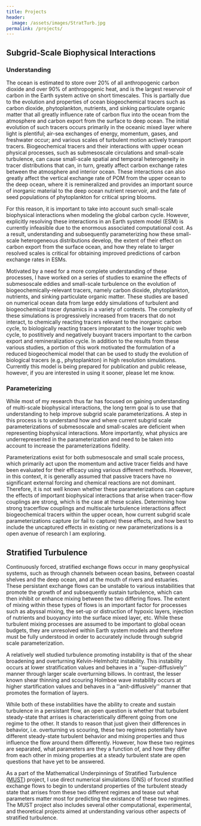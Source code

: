 ```yaml
---
title: Projects
header:
  image: /assets/images/StratTurb.jpg
permalink: /projects/
---
```


## Subgrid-Scale Biophysical Interactions
### Understanding
The ocean is estimated to store over 20% of all anthropogenic carbon dioxide and over 90% of anthropogenic heat, and is the largest reservoir of carbon in the Earth system active on short timescales. This is partially due to the evolution and properties of ocean biogeochemical tracers such as carbon dioxide, phytoplankton, nutrients, and sinking particulate organic matter that all greatly influence rate of carbon flux into the ocean from the atmosphere and carbon export from the surface to deep ocean. The initial evolution of such tracers occurs primarily in the oceanic mixed layer where light is plentiful; air-sea exchanges of energy, momentum, gases, and freshwater occur; and various scales of turbulent motion actively transport tracers. Biogeochemical tracers and their interactions with upper ocean physical processes, such as submesoscale circulations and small-scale turbulence, can cause small-scale spatial and temporal heterogeneity in tracer distributions that can, in turn, greatly affect carbon exchange rates between the atmosphere and interior ocean. These interactions can also greatly affect the vertical exchange rate of POM from the upper ocean to the deep ocean, where it is remineralized and provides an important source of inorganic material to the deep ocean nutrient reservoir, and the fate of seed populations of phytoplankton for critical spring blooms.

For this reason, it is important to take into account such small-scale biophysical interactions when modeling the global carbon cycle. However, explicitly resolving these interactions in an Earth system model (ESM) is currently infeasible due to the enormous associated computational cost. As a result, understanding and subsequently parameterizing how these small-scale heterogeneous distributions develop, the extent of their effect on carbon export from the surface ocean, and how they relate to larger resolved scales is critical for obtaining improved predictions of carbon exchange rates in ESMs.

Motivated by a need for a more complete understanding of these processes, I have worked on a series of studies to examine the effects of submesoscale eddies and small-scale turbulence on the evolution of biogeochemically-relevant tracers, namely carbon dioxide, phytoplankton, nutrients, and sinking particulate organic matter. These studies are based on numerical ocean data from large eddy simulations of turbulent and biogeochemical tracer dynamics in a variety of contexts. The complexity of these simulations is progressively increased from tracers that do not interact, to chemically reacting tracers relevant to the inorganic carbon cycle, to biologically reacting tracers imporatant to the lower trophic web cycle, to postitively and negatively buoyant tracers important to the carbon export and remineralization cycle. In addition to the results from these various studies, a portion of this work motivated the formulation of a reduced biogeochemical model that can be used to study the evolution of biological tracers (e.g., phytoplankton) in high resolution simulations. Currently this model is being prepared for publication and public release, however, if you are interested in using it sooner, please let me know.

### Parameterizing
While most of my research thus far has focused on gaining understanding of multi-scale biophysical interactions, the long term goal is to use that understanding to help improve subgrid scale parameterizations. A step in this process is to understand how and where current subgrid scale parameterizations of submesoscale and small-scales are deficient when representing biophysical interactions. More importantly, what physics are underrepresented in the parameterization and need to be taken into account to increase the parameterizations fidelity.

Parameterizations exist for both submesoscale and small scale process, which primarily act upon the momentum and active tracer fields and have been evaluated for their efficacy using various different methods. However, in this context, it is generally assumed that passive tracers have no significant external forcing and chemical reactions are not dominant. Therefore, it is not well known whether these parameterizations can capture the effects of important biophysical interactions that arise when tracer-flow couplings are strong, which is the case at these scales. Determining how strong tracerflow couplings and multiscale turbulence interactions affect biogeochemical tracers within the upper ocean, how current subgrid scale parameterizations capture (or fail to capture) these effects, and how best to include the uncaptured effects in existing or new parameterizations is a open avenue of research I am exploring.

## Stratified Turbulence

Continuously forced, stratified exchange flows occur in many geophysical systems, such as through channels between ocean basins, between coastal shelves and the deep ocean, and at the mouth of rivers and estuaries. These persistant exchange flows can be unstable to various instabilities that promote the growth of and subsequently sustain turbulence, which can then inhibit or enhance mixing between the two differing flows. The extent of mixing within these types of flows is an important factor for processes such as abyssal mixing, the set-up or distruction of hypoxic layers, injection of nutrients and buoyancy into the surface mixed layer, etc. While these turbulent mixing processes are assumed to be important to global ocean budgets, they are unresolved within Earth system models and therefore must be fully understood in order to accurately include through subgrid scale parameterization.

A relatively well studied turbulence promoting instability is that of the shear broadening and overturning Kelvin-Helmholtz instability. This instability occurs at lower stratification values and behaves in a ''super-diffusively'' manner through larger scale overturning billows. In contrast, the lesser known shear thinning and scouring Holmboe wave instability occurs at higher startification values and behaves in a ''anit-diffusively'' manner that promotes the formation of layers.

While both of these instabilities have the ability to create and sustain turbulence in a persistant flow, an open question is whether that turbulent steady-state that arrises is characteristically different going from one regime to the other. It stands to reason that just given their differences in behavior, i.e. overturning vs scouring, these two regimes potentially have different steady-state turbulent behavior and mixing properties and thus influence the flow around them differently. However, how these two regimes are separated, what parameters are they a function of, and how they differ from each other in mixing properties at a steady turbulent state are open questions that have yet to be answered.

As a part of the Mathematical Underpinnings of Stratified Turbulence ([MUST][1]) project, I use direct numerical simulations (DNS) of forced stratified exchange flows to begin to understand properties of the turbulent steady state that arrises from these two different regimes and tease out what parameters matter most for predicting the existance of these two regimes. The MUST project also includes several other computational, experimental, and theoretical projects aimed at understanding various other aspects of stratified turbulence.

[1]: http://www.damtp.cam.ac.uk//research/env/must/content/index.html